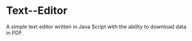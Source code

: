 # Text--Editor
A simple text editor written in Java Script with the ability to download data in PDF.
